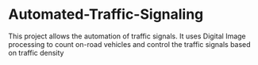 # Automated-Traffic-Signaling
This project allows the automation of traffic signals.
It uses Digital Image processing to count on-road vehicles 
and control the traffic signals based on traffic density 
